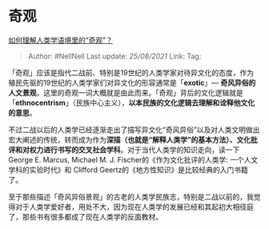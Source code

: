 # 奇观
[如何理解人类学语境里的“奇观”？](https://www.zhihu.com/question/314359116/answer/627246086)

> Author: #NellNell
> Last update: *25/08/2021*
> Link:
> Tag:

「奇观」应该是指代二战前、特别是19世纪的人类学家对待异文化的态度，作为殖民先驱的19世纪的人类学家们对异文化的形容通常是「**exotic**」— **奇风异俗的人文景观**，这里的奇观一词大概就是由此而来。「奇观」背后的文化逻辑就是「**ethnocentrism**」（民族中心主义），**以本民族的文化逻辑去理解和诠释他文化的意思**。

不过二战以后的人类学已经逐渐走出了描写异文化“奇风异俗”以及对人类文明做出宏大阐述的传统，转而成为作为**深描（也就是“解释人类学”的基本方法）、文化批评和对权力进行书写的交叉社会学科**。对于当代人类学的知识走向，读一下 George E. Marcus, Michael M. J. Fischer的《作为文化批评的人类学: 一个人文学科的实验时代》和 Clifford Geertz的《地方性知识》是比较经典的入门书籍了。

至于那些描述「奇风异俗景观」的古老的人类学民族志，特别是二战以前的，我觉得对于人类学爱好者，用处不大，因为现在人类学的发展已经和其起初大相径庭了，那些书有很多都成了现在人类学的反面教材。
